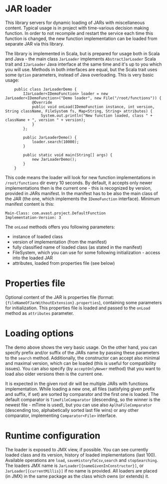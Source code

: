 JAR loader
=============

This library servers for dynamic loading of JARs with miscellaneous content. Typical usage is in project with time-various decision making function. In order to not recompile and restart the service each time this function is changed, the new function implementation can be loaded from separate JAR via this library.

The library is implemented in Scala, but is prepared for usage both in Scala and Java - the main class `JarLoader` implements `AbstractJarLoader` Scala trait and `IJarLoader` Java interface at the same time and it's up to you which you will use. Methods in both interfaces are equal, but the Scala trait uses some `Option` parameters, instead of Java overloading.
This is very basic usage:

		public class JarLoaderDemo {
			IJarLoader<IDemoFunction> loader = new JarLoader<IDemoFunction>("Demo loader", new File("/root/functions")) {
				@Override
				public void onLoad(IDemoFunction instance, int version, String className, FileSystem fs, Map<String, String> attributes) {
					System.out.println("New function loaded, class " + className + ", version " + version);
				}
			};

			public JarLoaderDemo() {
				loader.search(10000);
			}

			public static void main(String[] args) {
				new JarLoaderDemo();
			}
		}

This code means the loader will look for new function implementations in `/root/functions` dir every 10 seconds. By default, it accepts only newer implementations then is the current one - this is recognized by version, provided in JARs manifest. In the manifest has to be also the main class of the JAR (the one, which implements the `IDemoFunction` interface). Minimum manifest content is this:

    Main-Class: com.avast.project.DefaultFunction
    Implementation-Version: 3

The `onLoad` methods offers you following parameters:
  * instance of loaded class
  * version of implementation (from the manifest)
  * fully classified name of loaded class (as stated in the manifest)
  * FileSystem, which you can use for some following initialization - access into the loaded JAR
  * attributes, loaded from properties file (see below)

# Properties file
Optional content of the JAR is properties file (format: `{fileNameOfJarWithoutExtension}.properties`), containing some parameters for initialization. This properties file is loaded and passed to the `onLoad` method as `attributes` parameter.
# Loading options
The demo above shows the very basic usage. On the other hand, you can specify prefix and/or suffix of the JARs name by passing these parameters to the `search` method. Additionally, the constructor can accept also minimal and maximal version, which can be loaded (this is useful for compatibility issues). You can also specify (by `acceptOnlyNewer` method) that you want to load also older versions then is the current one.

It is expected in the given root dir will be multiple JARs with functions implementation. While loading a new one, all files (satisfying given prefix and suffix, if set) are sorted by comparator and the first one is loaded. The default comparator is `TimeFileComparator` (descending, so the winner is the newest file - mTime is used), but you can use also `AplhaFileComparator` (descending too, alphabetically sorted last file wins) or any other comparator, implementing `Comparator<File>` interface.

# Runtime configuration
The loader is exposed to JMX view, if possible. You can see currently loaded class and its version, history of loaded implementations (last 100). Available operations are `load`, `saveHistoryToCsv`,`search` and `stopSearching`.
The loaders JMX name is `JarLoader[{nameGivenInConstructor}]`, or `JarLoader[{currentMillis}]` if no name is provided. All loaders are placed (in JMX) in the same package as the class which owns (or extends) it.
